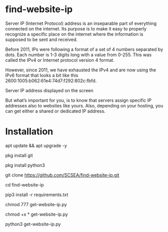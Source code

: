 # find-website-ip

Server IP (Internet Protocol) address is an inseparable part of everything connected on the internet. Its purpose is to make it easy to properly recognize a specific place on the internet where the information is supposed to be sent and received.

Before 2011, IPs were following a format of a set of 4 numbers separated by dots. Each number is 1-3 digits long with a value from 0-255. This was called the IPv4 or Internet protocol version 4 format.

However, since 2011, we have exhausted the IPv4 and are now using the IPv6 format that looks a bit like this 2600:1005:b062:61e4:74d7:f292:802c:fbfd.

Server IP address displayed on the screen

But what’s important for you, is to know that servers assign specific IP addresses also to websites like yours. Also, depending on your hosting, you can get either a shared or dedicated IP address.

# Installation

apt update && apt upgrade -y

pkg install git

pkg install python3

git clone https://github.com/SCSEA/find-website-ip.git

cd find-website-ip

pip3 install -r requirements.txt

chmod 777 get-website-ip.py

chmod +x * get-website-ip.py

python3 get-website-ip.py

